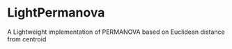 # LightPermanova
A Lightweight implementation of PERMANOVA based on Euclidean distance from centroid
